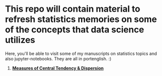 # This repo will contain material to refresh statistics memories on some of the concepts that data science utilizes
Here, you'll be able to visit some of my manuscripts on statistics topics and also jupyter-notebooks. They are all in portenglish. :)
1.  __[Measures of Central Tendency & Dispersion ](https://drive.google.com/open?id=1C0tdG5RJMBQ3vpMCOW3aBMbzzWgTs27d)__ 
